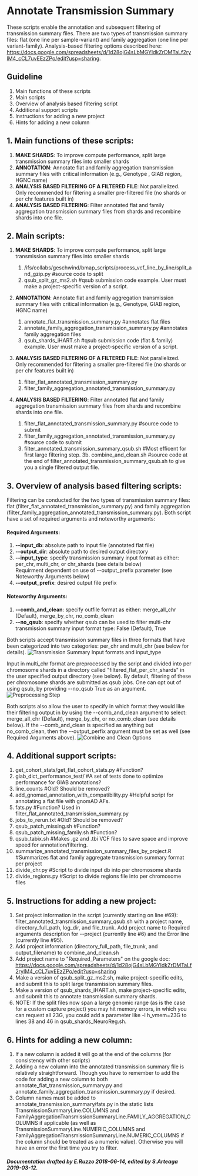 # Annotate Transmission Summary

These scripts enable the annotation and subsequent filtering of transmission summary files. There are two types of transmission summary files: flat (one line per sample-variant) and family aggregation (one line per variant-family). Analysis-based filtering options described here: https://docs.google.com/spreadsheets/d/1d28ojG4sLbMGYldkZrDMTaLf2rylM4_cCL7uvEEzZPo/edit?usp=sharing.

## Guideline
1. Main functions of these scripts
2. Main scripts
3. Overview of analysis based filtering script
4. Additional support scripts
5. Instructions for adding a new project
6. Hints for adding a new column

## 1. Main functions of these scripts:
1. **MAKE SHARDS**: To improve compute performance, split large transmission summary files into smaller shards
2. **ANNOTATION**: Annotate flat and family aggregation transmission summary files with critical information (e.g., Genotype , GIAB region, HGNC name)
3. **ANALYSIS BASED FILTERING OF A FILTERED FILE**: Not parallelized. Only recommended for filtering a smaller pre-filtered file (no shards or per chr features built in)
4. **ANALYSIS BASED FILTERING**: Filter annotated flat and family aggregation transmission summary files from shards and recombine shards into one file. 

## 2. Main scripts:
1. **MAKE SHARDS**: To improve compute performance, split large transmission summary files into smaller shards
    1. /ifs/collabs/geschwind/bmap_scripts/process_vcf_line_by_line/split_and_gzip.py #source code to split
    2. qsub_split_gz_ms2.sh #qsub submission code example. User must make a project-specific version of a script. 

2. **ANNOTATION**: Annotate flat and family aggregation transmission summary files with critical information (e.g., Genotype, GIAB region, HGNC name)
    1. annotate_flat_transmission_summary.py #annotates flat files
    2. annotate_family_aggregation_transmission_summary.py #annotates family aggregation files
    3. qsub_shards_iHART.sh #qsub submission code (flat & family) example. User must make a project-specific version of a script. 

3. **ANALYSIS BASED FILTERING OF A FILTERED FILE**: Not parallelized. Only recommended for filtering a smaller pre-filtered file (no shards or per chr features built in)
    1. filter_flat_annotated_transmission_summary.py
    2. filter_family_aggregation_annotated_transmission_summary.py

4. **ANALYSIS BASED FILTERING**: Filter annotated flat and family aggregation transmission summary files from shards and recombine shards into one file.
    1. filter_flat_annotated_transmission_summary.py #source code to submit
    2. filter_family_aggregation_annotated_transmission_summary.py #source code to submit
    3. filter_annotated_transmission_summary_qsub.sh #Most efficent for first large filtering step. 
    3b. combine_and_clean.sh #source code at the end of filter_annotated_transmission_summary_qsub.sh to give you a single filtered output file.

## 3. Overview of analysis based filtering scripts:
Filtering can be conducted for the two types of transmission summary files: flat (filter_flat_annotated_transmission_summary.py) and family aggregation (filter_family_aggregation_annotated_transmission_summary.py). Both script have a set of required arguments and noteworthy arguments:

#### Required Arguments:
  1. **--input_db**: absolute path to input file (annotated flat file)
  2. **--output_dir**: absolute path to desired output directory
  3. **--input_type**: specify transmission summary input format as either: per_chr, multi_chr, or chr_shards (see details below)<br/>
Requirment dependent on use of --output_prefix parameter (see Noteworthy Arguments below)
  4. **--output_prefix**: desired output file prefix 

#### Noteworthy Arguments:
  1. **--comb_and_clean**: specify outfile format as either: merge_all_chr (Default), merge_by_chr, no_comb_clean
  2. **--no_qsub**: specify whether qsub can be used to filter multi-chr transmission summary input format type: False (Default), True

Both scripts accept transmission summary files in three formats that have been categorized into two categories: per_chr and multi_chr (see below for details). 
![Transmission Summary Input formats and input_type](https://i.imgur.com/Xndwp9u.png)

Input in multi_chr format are preprocessed by the script and divided into per chromosome shards in a directory called "filtered_flat_per_chr_shards" in the user specified output directory (see below). By default, filtering of these per chromosome shards are submitted as qsub jobs. One can opt out of using qsub, by providing --no_qsub True as an argument.
![Preprocessing Step](https://i.imgur.com/k7YDWhy.png)

Both scripts also allow the user to specify in which format they would like their filtering output in by using the --comb_and_clean argument to select: merge_all_chr (Default), merge_by_chr, or no_comb_clean (see details below). If the --comb_and_clean is specified as anything but no_comb_clean, then the --output_perfix argument must be set as well (see Required Arguments above).
![Combine and Clean Options](https://i.imgur.com/BrzX9lP.png)

## 4. Additional support scripts:
1. get_cohort_stats/get_flat_cohort_stats.py #Function? 
2. giab_dict_performance_test/ #A set of tests done to optimize performance for GIAB annotations?
3. line_counts #Old? Should be removed? 
4. add_gnomad_annotation_with_compatibility.py #Helpful script for annotating a flat file with gnomAD AFs. 
5. fats.py #Function? Used in filter_flat_annotated_transmission_summary.py
6. jobs_to_rerun.txt #Old? Should be removed?
7. qsub_patch_missing.sh #Function? 
8. qsub_patch_missing_family.sh #Function? 
9. qsub_tabix.sh #Makes .gz and .tbi VCF files to save space and improve speed for annotation/filtering.
10. summarize_annotated_transmission_summary_files_by_project.R #Summarizes flat and family aggregate transmission summary format per project 
11. divide_chr.py #Script to divide input db into per chromosome shards
12. divide_regions.py #Script to divide regions file into per chromosome files

## 5. Instructions for adding a new project:
1. Set project information in the script (currently starting on line #69): filter_annotated_transmission_summary_qsub.sh with a project name, directory_full_path, log_dir, and file_trunk. Add project name to Required arguments description for --project (currently line #6) and the Error line (currently line #95). 
2. Add project information (directory_full_path, file_trunk, and output_filename) to combine_and_clean.sh
3. Add project name to "Required_Parameters" on the google doc: https://docs.google.com/spreadsheets/d/1d28ojG4sLbMGYldkZrDMTaLf2rylM4_cCL7uvEEzZPo/edit?usp=sharing
4. Make a version of qsub_split_gz_ms2.sh, make project-specific edits, and submit this to split large transmission summary files. 
5. Make a version of qsub_shards_iHART.sh, make project-specific edits, and submit this to annotate transmission summary shards.
6. NOTE: If the split files now span a large genomic range (as is the case for a custom capture project) you may hit memory errors, in which you can request all 23G, you could add a parameter like -l h_vmem=23G to lines 38 and 46 in qsub_shards_NeuroReg.sh.

## 6. Hints for adding a new column:
1. If a new column is added it will go at the end of the columns (for consistency with other scripts)
2. Adding a new column into the annotated transmission summary file is relatively straightforward. Though you have to remember to add the code for adding a new column to both annotate_flat_transmission_summary.py and  annotate_family_aggregation_transmission_summary.py if desired.
3. Column names must be added to annotate_transmission_summary/fats.py in the static lists TransmissionSummaryLine.COLUMNS and FamilyAggregationTransmissionSummaryLine.FAMILY_AGGREGATION_COLUMNS if applicable (as well as TransmissionSummaryLine.NUMERIC_COLUMNS and FamilyAggregationTransmissionSummaryLine.NUMERIC_COLUMNS if the column should be treated as a numeric value). Otherwise you will have an error the first time you try to filter.

##### Documentation drafted by E.Ruzzo 2018-06-14, edited by S.Arteaga 2019-03-12.
